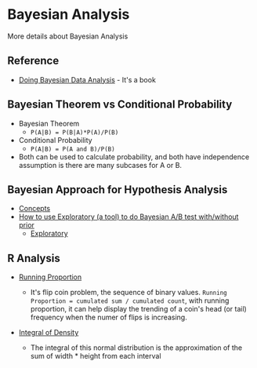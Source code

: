 # Bayesian Analysis

More details about Bayesian Analysis


## Reference
* [Doing Bayesian Data Analysis][2] - It's a book

## Bayesian Theorem vs Conditional Probability
* Bayesian Theorem
  * `P(A|B) = P(B|A)*P(A)/P(B)`
* Conditional Probability
  * `P(A|B) = P(A and B)/P(B)`
* Both can be used to calculate probability, and both have independence assumption is there are many subcases for A or B.


## Bayesian Approach for Hypothesis Analysis
* [Concepts][4]
* [How to use Exploratory (a tool) to do Bayesian A/B test with/without prior][5]
  * [Exploratory][6]

## R Analysis
* [Running Proportion][1]
  * It's flip coin problem, the sequence of binary values. `Running Proportion = cumulated sum / cumulated count`, with running proportion, it can help display the trending of a coin's head (or tail) frequency when the numer of flips is increasing.
  
* [Integral of Density][3]
  * The integral of this normal distribution is the approximation of the sum of width * height from each interval


[1]:https://github.com/hanhanwu/Hanhan_Data_Science_Practice/blob/master/Applied_Statistics/Learning_Notes/bayesian_analysis/bayesian_running_proportion.R
[2]:https://www.amazon.com/Doing-Bayesian-Data-Analysis-Tutorial/dp/0123814855/ref=cm_cr_arp_d_product_top?ie=UTF8
[3]:https://github.com/hanhanwu/Hanhan_Data_Science_Practice/blob/master/Applied_Statistics/Learning_Notes/bayesian_analysis/bayesian_integralOfdensity.R
[4]:https://github.com/hanhanwu/Hanhan_Data_Science_Practice/blob/master/Applied_Statistics/Learning_Notes/bayesian_analysis/Bayesian_Approaches_for%20Hypothesis_Tests.md
[5]:https://blog.exploratory.io/an-introduction-to-bayesian-a-b-testing-in-exploratory-cb5a7ad80963
[6]:https://exploratory.io/?utm_campaign=ab_test&utm_medium=blog&utm_source=medium
